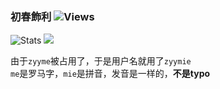 ### 初春飾利 ![Views](https://views.whatilearened.today/views/github/zanjie1999/zyymie.svg)
![Stats](https://github-readme-stats.vercel.app/api?username=zyymie&show_icons=true&line_height=28&show_icons=true&count_private=true&hide_border=true&title_color=fb83a5&icon_color=fb83a5)
![](https://github-readme-stats.vercel.app/api/top-langs/?username=zyymie&show_icons=true&layout=compact&theme=vue&hide_border=true&langs_count=10&title_color=fb83a5&hide=)

由于`zyyme`被占用了，于是用户名就用了`zyymie`  
`me`是罗马字，`mie`是拼音，发音是一样的，**不是typo**
